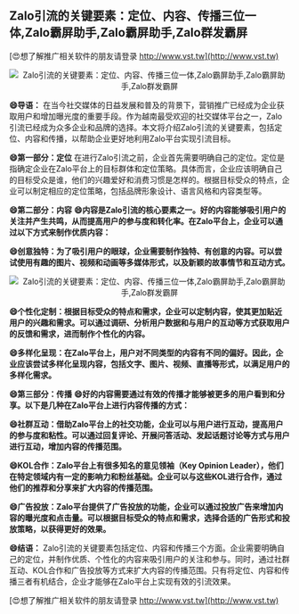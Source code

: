## **Zalo引流的关键要素：定位、内容、传播三位一体,Zalo霸屏助手,Zalo霸屏助手,Zalo群发霸屏**

[😍想了解推广相关软件的朋友请登录 http://www.vst.tw](http://www.vst.tw)

 <center><img src="https://vst.tw/MP4/tuiguang/png/5.png" alt="Zalo引流的关键要素：定位、内容、传播三位一体,Zalo霸屏助手,Zalo霸屏助手,Zalo群发霸屏"></center>

**😄导语：**
在当今社交媒体的日益发展和普及的背景下，营销推广已经成为企业获取用户和增加曝光度的重要手段。作为越南最受欢迎的社交媒体平台之一，Zalo引流已经成为众多企业和品牌的选择。本文将介绍Zalo引流的关键要素，包括定位、内容和传播，以帮助企业更好地利用Zalo平台实现引流目标。

**😄第一部分：定位**
在进行Zalo引流之前，企业首先需要明确自己的定位。定位是指确定企业在Zalo平台上的目标群体和定位策略。具体而言，企业应该明确自己的目标受众是谁，他们的兴趣爱好和消费习惯是怎样的。根据目标受众的特点，企业可以制定相应的定位策略，包括品牌形象设计、语言风格和内容类型等。

**😄第二部分：内容**
**😄内容是Zalo引流的核心要素之一。好的内容能够吸引用户的关注并产生共鸣，从而提高用户的参与度和转化率。在Zalo平台上，企业可以通过以下方式来制作优质内容：**

**😄创意独特：为了吸引用户的眼球，企业需要制作独特、有创意的内容。可以尝试使用有趣的图片、视频和动画等多媒体形式，以及新颖的故事情节和互动方式。**

 <center><img src="https://vst.tw/MP4/tuiguang/png/6.png" alt="Zalo引流的关键要素：定位、内容、传播三位一体,Zalo霸屏助手,Zalo霸屏助手,Zalo群发霸屏"></center>

**😄个性化定制：根据目标受众的特点和需求，企业可以定制内容，使其更加贴近用户的兴趣和需求。可以通过调研、分析用户数据和与用户的互动等方式获取用户的反馈和需求，进而制作个性化的内容。**

**😄多样化呈现：在Zalo平台上，用户对不同类型的内容有不同的偏好。因此，企业应该尝试多样化呈现内容，包括文字、图片、视频、直播等形式，以满足用户的多样化需求。**

**😄第三部分：传播**
**😄好的内容需要通过有效的传播才能够被更多的用户看到和分享。以下是几种在Zalo平台上进行内容传播的方式：**

**😄社群互动：借助Zalo平台上的社交功能，企业可以与用户进行互动，提高用户的参与度和粘性。可以通过回复评论、开展问答活动、发起话题讨论等方式与用户进行互动，增加内容的传播范围。**

**😄KOL合作：Zalo平台上有很多知名的意见领袖（Key Opinion Leader），他们在特定领域内有一定的影响力和粉丝基础。企业可以与这些KOL进行合作，通过他们的推荐和分享来扩大内容的传播范围。**

**😄广告投放：Zalo平台提供了广告投放的功能，企业可以通过投放广告来增加内容的曝光度和点击量。可以根据目标受众的特点和需求，选择合适的广告形式和投放策略，以获得更好的效果。**

**😄结语：**
Zalo引流的关键要素包括定位、内容和传播三个方面。企业需要明确自己的定位，并制作优质、个性化的内容来吸引用户的关注和参与。同时，通过社群互动、KOL合作和广告投放等方式来扩大内容的传播范围。只有将定位、内容和传播三者有机结合，企业才能够在Zalo平台上实现有效的引流效果。

[😍想了解推广相关软件的朋友请登录 http://www.vst.tw](http://www.vst.tw)



